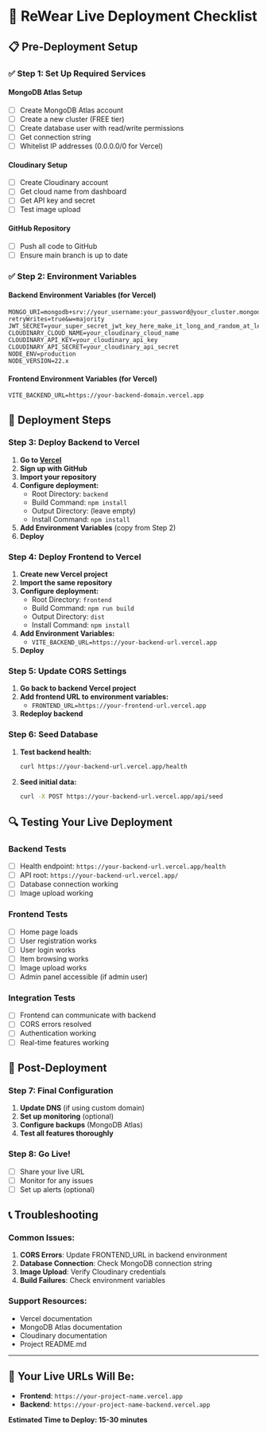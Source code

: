 # 🚀 ReWear Live Deployment Checklist

## 📋 Pre-Deployment Setup

### ✅ Step 1: Set Up Required Services

#### **MongoDB Atlas Setup**
- [ ] Create MongoDB Atlas account
- [ ] Create a new cluster (FREE tier)
- [ ] Create database user with read/write permissions
- [ ] Get connection string
- [ ] Whitelist IP addresses (0.0.0.0/0 for Vercel)

#### **Cloudinary Setup**
- [ ] Create Cloudinary account
- [ ] Get cloud name from dashboard
- [ ] Get API key and secret
- [ ] Test image upload

#### **GitHub Repository**
- [ ] Push all code to GitHub
- [ ] Ensure main branch is up to date

### ✅ Step 2: Environment Variables

#### **Backend Environment Variables (for Vercel)**
```
MONGO_URI=mongodb+srv://your_username:your_password@your_cluster.mongodb.net/rewear?retryWrites=true&w=majority
JWT_SECRET=your_super_secret_jwt_key_here_make_it_long_and_random_at_least_32_characters
CLOUDINARY_CLOUD_NAME=your_cloudinary_cloud_name
CLOUDINARY_API_KEY=your_cloudinary_api_key
CLOUDINARY_API_SECRET=your_cloudinary_api_secret
NODE_ENV=production
NODE_VERSION=22.x
```

#### **Frontend Environment Variables (for Vercel)**
```
VITE_BACKEND_URL=https://your-backend-domain.vercel.app
```

## 🚀 Deployment Steps

### **Step 3: Deploy Backend to Vercel**

1. **Go to [Vercel](https://vercel.com)**
2. **Sign up with GitHub**
3. **Import your repository**
4. **Configure deployment:**
   - Root Directory: `backend`
   - Build Command: `npm install`
   - Output Directory: (leave empty)
   - Install Command: `npm install`
5. **Add Environment Variables** (copy from Step 2)
6. **Deploy**

### **Step 4: Deploy Frontend to Vercel**

1. **Create new Vercel project**
2. **Import the same repository**
3. **Configure deployment:**
   - Root Directory: `frontend`
   - Build Command: `npm run build`
   - Output Directory: `dist`
   - Install Command: `npm install`
4. **Add Environment Variables:**
   - `VITE_BACKEND_URL=https://your-backend-url.vercel.app`
5. **Deploy**

### **Step 5: Update CORS Settings**

1. **Go back to backend Vercel project**
2. **Add frontend URL to environment variables:**
   - `FRONTEND_URL=https://your-frontend-url.vercel.app`
3. **Redeploy backend**

### **Step 6: Seed Database**

1. **Test backend health:**
   ```bash
   curl https://your-backend-url.vercel.app/health
   ```
2. **Seed initial data:**
   ```bash
   curl -X POST https://your-backend-url.vercel.app/api/seed
   ```

## 🔍 Testing Your Live Deployment

### **Backend Tests**
- [ ] Health endpoint: `https://your-backend-url.vercel.app/health`
- [ ] API root: `https://your-backend-url.vercel.app/`
- [ ] Database connection working
- [ ] Image upload working

### **Frontend Tests**
- [ ] Home page loads
- [ ] User registration works
- [ ] User login works
- [ ] Item browsing works
- [ ] Image upload works
- [ ] Admin panel accessible (if admin user)

### **Integration Tests**
- [ ] Frontend can communicate with backend
- [ ] CORS errors resolved
- [ ] Authentication working
- [ ] Real-time features working

## 🎉 Post-Deployment

### **Step 7: Final Configuration**

1. **Update DNS** (if using custom domain)
2. **Set up monitoring** (optional)
3. **Configure backups** (MongoDB Atlas)
4. **Test all features thoroughly**

### **Step 8: Go Live!**

- [ ] Share your live URL
- [ ] Monitor for any issues
- [ ] Set up alerts (optional)

## 📞 Troubleshooting

### **Common Issues:**
1. **CORS Errors**: Update FRONTEND_URL in backend environment
2. **Database Connection**: Check MongoDB connection string
3. **Image Upload**: Verify Cloudinary credentials
4. **Build Failures**: Check environment variables

### **Support Resources:**
- Vercel documentation
- MongoDB Atlas documentation
- Cloudinary documentation
- Project README.md

---

## 🎯 **Your Live URLs Will Be:**
- **Frontend**: `https://your-project-name.vercel.app`
- **Backend**: `https://your-project-name-backend.vercel.app`

**Estimated Time to Deploy: 15-30 minutes**
